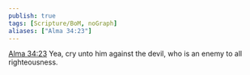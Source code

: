 ```yaml
---
publish: true
tags: [Scripture/BoM, noGraph]
aliases: ["Alma 34:23"]
---
```

[Alma 34:23](https://churchofjesuschrist.org/study/scriptures/bofm/alma/34?lang=eng&id=p23#p23) Yea, cry unto him against the devil, who is an enemy to all righteousness.
